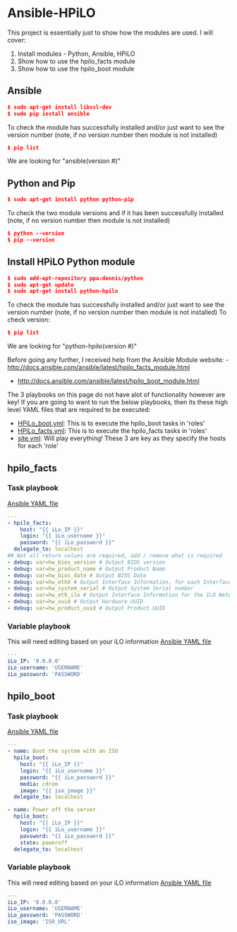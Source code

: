 # Ansible-HPiLO
This project is essentially just to show how the modules are used. I will cover:
1) Install modules - Python, Ansible, HPiLO
2) Show how to use the hpilo_facts module
3) Show how to use the hpilo_boot module

## Ansible
```json
$ sudo apt-get install libssl-dev
$ sudo pip install ansible
```
To check the module has successfully installed and/or just want to see the version number (note, if no version number then module is not installed)
```json
$ pip list
```
We are looking for "ansible(version #)"

## Python and Pip
```json
$ sudo apt-get install python python-pip
```
To check the two module versions and if it has been successfully installed (note, if no version number then module is not installed)
```json
$ python --version
$ pip --version
```

## Install HPiLO Python module
```json
$ sudo add-apt-repository ppa:dennis/python
$ sudo apt-get update
$ sudo apt-get install python-hpilo
```
To check the module has successfully installed and/or just want to see the version number (note, if no version number then module is not installed)
To check version:
```json
$ pip list
```
We are looking for "python-hpilo(version #)"

Before going any further, I received help from the Ansible Module website: - http://docs.ansible.com/ansible/latest/hpilo_facts_module.html
- http://docs.ansible.com/ansible/latest/hpilo_boot_module.html

The 3 playbooks on this page do not have alot of functionality however are key! If you are going to want to run the below playbooks, then its these high level YAML files that are required to be executed:
- [HPiLo_boot.yml](https://github.com/nucleuspoc/Ansible-HPiLO/blob/master/HPiLo_boot.yml): This is to execute the hpilo_boot tasks in 'roles'
- [HPiLo_facts.yml](https://github.com/nucleuspoc/Ansible-HPiLO/blob/master/HPiLo_facts.yml): This is to execute the hpilo_facts tasks in 'roles'
- [site.yml](https://github.com/nucleuspoc/Ansible-HPiLO/blob/master/site.yml): Will play everything!
These 3 are key as they specify the hosts for each 'role'

## hpilo_facts
### Task playbook
[Ansible YAML file](https://github.com/nucleuspoc/Ansible-HPiLO/blob/master/roles/hpilo_facts/tasks/main.yml)
```yaml
---
- hpilo_facts:
    host: "{{ iLo_IP }}"
    login: "{{ iLo_username }}"
    password: "{{ iLo_password }}"
  delegate_to: localhost
## Not all return values are required, add / remove what is required      
- debug: var=hw_bios_version # Output BIOS version
- debug: var=hw_product_name # Output Product Name
- debug: var=hw_bios_date # Output BIOS Date
- debug: var=hw_ethX # Output Interface Information, for each Interface
- debug: var=hw_system_serial # Output System Serial number
- debug: var=hw_eth_ilo # Output Interface Information for the ILO Network Interface
- debug: var=hw_uuid # Output Hardware UUID
- debug: var=hw_product_uuid # Output Product UUID
```
### Variable playbook
This will need editing based on your iLO information
[Ansible YAML file](https://github.com/nucleuspoc/Ansible-HPiLO/blob/master/roles/hpilo_facts/vars/main.yml)
```yaml
---
iLo_IP: '0.0.0.0'
iLo_username: 'USERNAME'
iLo_password: 'PASSWORD'
```

## hpilo_boot
### Task playbook
[Ansible YAML file](https://github.com/nucleuspoc/Ansible-HPiLO/blob/master/roles/hpilo_boot/tasks/main.yml)
```yaml
---    
- name: Boot the system with an ISO
  hpilo_boot:
    host: "{{ iLo_IP }}"
    login: "{{ iLo_username }}"
    password: "{{ iLo_password }}"
    media: cdrom
    image: "{{ iso_image }}"
  delegate_to: localhost

- name: Power off the server
  hpilo_boot:
    host: "{{ iLo_IP }}"
    login: "{{ iLo_username }}"
    password: "{{ iLo_password }}"
    state: poweroff
  delegate_to: localhost
```
### Variable playbook
This will need editing based on your iLO information
[Ansible YAML file](https://github.com/nucleuspoc/Ansible-HPiLO/blob/master/roles/hpilo_boot/vars/main.yml)
```yaml
---
iLo_IP: '0.0.0.0'
iLo_username: 'USERNAME'
iLo_password: 'PASSWORD'
iso_image: 'ISO_URL'
```
